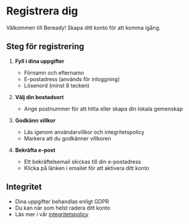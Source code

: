 # Registrera dig

Välkommen till Beready! Skapa ditt konto för att komma igång.

## Steg för registrering

1. **Fyll i dina uppgifter**
   - Förnamn och efternamn
   - E-postadress (används för inloggning)
   - Lösenord (minst 8 tecken)

2. **Välj din bostadsort**
   - Ange postnummer för att hitta eller skapa din lokala gemenskap

3. **Godkänn villkor**
   - Läs igenom användarvillkor och integritetspolicy
   - Markera att du godkänner villkoren

4. **Bekräfta e-post**
   - Ett bekräftelsemail skickas till din e-postadress
   - Klicka på länken i emailet för att aktivera ditt konto

## Integritet

- Dina uppgifter behandlas enligt GDPR
- Du kan när som helst radera ditt konto
- Läs mer i vår [integritetspolicy](/privacy)
